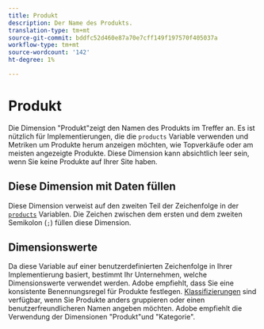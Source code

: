 ```yaml
---
title: Produkt
description: Der Name des Produkts.
translation-type: tm+mt
source-git-commit: bddfc52d460e87a70e7cff149f197570f405037a
workflow-type: tm+mt
source-wordcount: '142'
ht-degree: 1%

---
```



# Produkt

Die Dimension &quot;Produkt&quot;zeigt den Namen des Produkts im Treffer an. Es ist nützlich für Implementierungen, die die `products` Variable verwenden und Metriken um Produkte herum anzeigen möchten, wie Topverkäufe oder am meisten angezeigte Produkte. Diese Dimension kann absichtlich leer sein, wenn Sie keine Produkte auf Ihrer Site haben.

## Diese Dimension mit Daten füllen

Diese Dimension verweist auf den zweiten Teil der Zeichenfolge in der [`products`](/help/implement/vars/page-vars/products.md) Variablen. Die Zeichen zwischen dem ersten und dem zweiten Semikolon (`;`) füllen diese Dimension.

## Dimensionswerte

Da diese Variable auf einer benutzerdefinierten Zeichenfolge in Ihrer Implementierung basiert, bestimmt Ihr Unternehmen, welche Dimensionswerte verwendet werden. Adobe empfiehlt, dass Sie eine konsistente Benennungsregel für Produkte festlegen. [Klassifizierungen](../c-classifications2/c-classifications.md) sind verfügbar, wenn Sie Produkte anders gruppieren oder einen benutzerfreundlicheren Namen angeben möchten. Adobe empfiehlt die Verwendung der Dimensionen &quot;Produkt&quot;und &quot;Kategorie&quot;.
